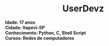 <h1 text align='center'>UserDevz</h1>

<b>Idade: 17 anos</b></br>
<b>Cidade: Itapevi-SP</b></br>
<b>Conhecimento: Python, C, Shell Script</b></br>
<b>Cursos: Redes de computadores</b>
